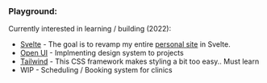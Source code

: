 ### Playground:

Currently interested in learning / building (2022):

* [Svelte](https://svelte.dev/) - The goal is to revamp my entire [personal site](https://www.juhangsin.net/) in Svelte.
* [Open UI](https://open-ui.org/) - Implmenting design system to projects
* [Tailwind](https://tailwindcss.com/) - This CSS framework makes styling a bit too easy.. Must learn
* WIP - Scheduling / Booking system for clinics
